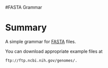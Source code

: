 #FASTA Grammar

# Summary

A simple grammar for [FASTA](http://en.wikipedia.org/wiki/FASTA_format) files.

You can download appropriate example files at 

`ftp://ftp.ncbi.nih.gov/genomes/.`



